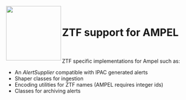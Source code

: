 

<img align="left" src="https://desycloud.desy.de/index.php/s/6gJs9bYBG3tWFDz/preview" width="150" height="150"/>  
<br>

# ZTF support for AMPEL

<br><br>
ZTF specific implementations for Ampel such as:

- An _AlertSupplier_ compatible with IPAC generated alerts
- Shaper classes for ingestion
- Encoding utilities for ZTF names (AMPEL requires integer ids)
- Classes for archiving alerts
